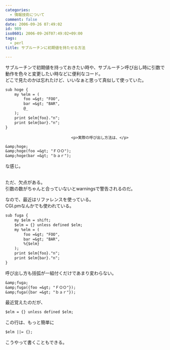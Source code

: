```yaml
---
categories:
  - 情報技術について
comment: false
date: 2006-09-26 07:49:02
id: 989
iso8601: 2006-09-26T07:49:02+09:00
tags:
  - perl
title: サブルーチンに初期値を持たせる方法

---
```


<div class="entry-body">
                                 <p>サブルーチンで初期値を持っておきたい時や、サブルーチン呼び出し時に引数で動作を色々と変更したい時などに便利なコード。<br />
どこで見たのかは忘れたけど、いいなぁと思って真似して使っていた。</p>

```default
sub hoge {
    my %elm = (
        foo =&gt; "FOO",
        bar =&gt; "BAR",
        @_
    );
    print $elm{foo}."n";
    print $elm{bar}."n";
}
```
                              
                                 <p>実際の呼び出し方法は、</p>

```default
&amp;hoge;
&amp;hoge(foo =&gt; "ＦＯＯ");
&amp;hoge(bar =&gt; "ｂａｒ");
```

<p>な感じ。</p>

<p><br />
ただ、欠点がある。<br />
引数の数がちゃんと合っていないとwarningsで警告されるのだ。</p>

<p>なので、最近はリファレンスを使っている。<br />
CGI.pmなんかでも使われている。</p>

```default
sub fuga {
    my $elm = shift;
    $elm = {} unless defined $elm;
    my %elm = (
        foo =&gt; "FOO",
        bar =&gt; "BAR",
        %{$elm}
    );
    print $elm{foo}."n";
    print $elm{bar}."n";
}
```

<p>呼び出し方も括弧が一組付くだけであまり変わらない。</p>

```default
&amp;fuga;
&amp;fuga({foo =&gt; "ＦＯＯ"});
&amp;fuga({bar =&gt; "ｂａｒ"});
```

<p>最近覚えたのだが、</p>

```default
$elm = {} unless defined $elm;
```

<p>この行は、もっと簡単に</p>

```default
$elm ||= {};
```

<p>こうやって書くこともできる。</p>
                              </div>
    	